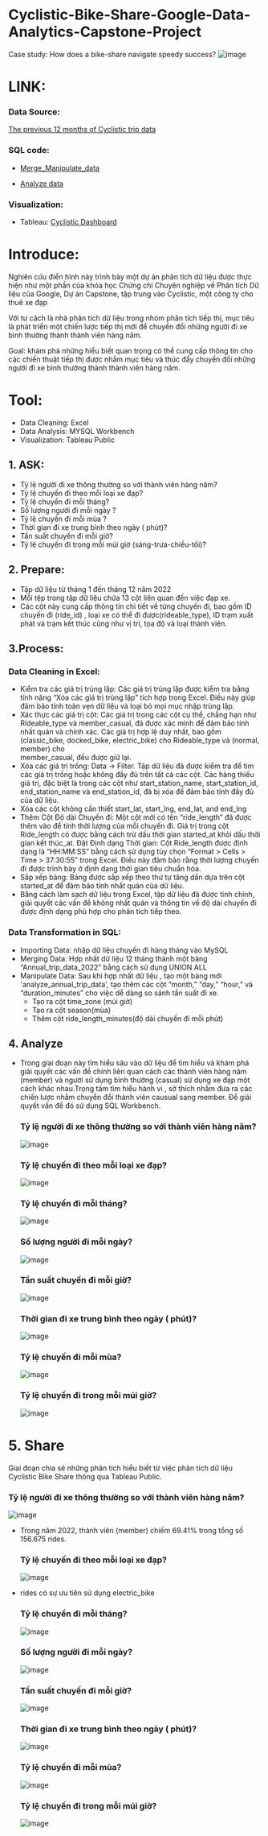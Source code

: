 # Cyclistic-Bike-Share-Google-Data-Analytics-Capstone-Project
Case study: How does a bike-share navigate speedy success?
![image](https://github.com/user-attachments/assets/01972782-4fdd-4815-998e-487fcc5a845b)


# LINK:
  ### Data Source: 
[The previous 12 months of Cyclistic trip data
](https://divvy-tripdata.s3.amazonaws.com/index.html) 

  ### SQL code:
  
  - [Merge_Manipulate_data](https://github.com/hiuuuuuuuu/Cyclistic-Bike-Share-Google-Data-Analytics-Capstone-Project/blob/main/merge_manipulate_data.sql) 

  - [Analyze data](https://github.com/hiuuuuuuuu/Cyclistic-Bike-Share-Google-Data-Analytics-Capstone-Project/blob/main/analyze.sql)

  ### Visualization:
  
  - Tableau: [Cyclistic Dashboard](https://public.tableau.com/views/cyclistic_Dashboard/Dashboard1?:language=en-US&:sid=&:redirect=auth&:display_count=n&:origin=viz_share_link)
    
# Introduce:
Nghiên cứu điển hình này trình bày một dự án phân tích dữ liệu được thực hiện như một phần của khóa học Chứng chỉ Chuyên nghiệp về Phân tích Dữ liệu của Google, Dự án Capstone, tập trung vào Cyclistic, một công ty cho thuê xe đạp

Với tư cách là nhà phân tích dữ liệu trong nhóm phân tích tiếp thị, mục tiêu là phát triển một chiến lược tiếp thị mới để chuyển đổi những người đi xe bình thường thành thành viên hàng năm.

Goal: khám phá những hiểu biết quan trọng có thể cung cấp thông tin cho các chiến thuật tiếp thị được nhắm mục tiêu và thúc đẩy chuyển đổi những người đi xe bình thường thành thành viên hàng năm.

# Tool:
- Data Cleaning: Excel
- Data Analysis: MYSQL Workbench
- Visualization: Tableau Public

## 1. ASK:
- Tỷ lệ người đi xe thông thường so với thành viên hàng năm?
- Tỷ lệ chuyến đi theo mỗi loại xe đạp?
- Tỷ lệ chuyến đi mỗi tháng?
- Số lượng người đi mỗi ngày ?
- Tỷ lệ chuyến đi mỗi mùa ?
- Thời gian đi xe trung bình theo ngày ( phút)?
- Tần suất chuyến đi mỗi giờ?
- Tỷ lệ chuyến đi trong mỗi múi giờ (sáng-trưa-chiều-tối)?

## 2. Prepare:
- Tập dữ liệu từ tháng 1 đến tháng 12 năm 2022
- Mỗi tệp trong tập dữ liệu chứa 13 cột liên quan đến việc đạp xe.
- Các cột này cung cấp thông tin chi tiết về từng chuyến đi, bao gồm ID chuyến đi (ride_id) , loại xe có thể đi được(rideable_type), ID trạm xuất phát và trạm kết thúc cũng như vị trí, tọa độ và loại thành viên.

## 3.Process:
  
  ### Data Cleaning in Excel:
  - Kiểm tra các giá trị trùng lặp: Các giá trị trùng lặp được kiểm tra bằng tính năng “Xóa các giá trị trùng lặp” tích hợp trong Excel. Điều này giúp      đảm bảo tính toàn vẹn dữ liệu và loại bỏ mọi mục nhập trùng lặp.
  - Xác thực các giá trị cột: Các giá trị trong các cột cụ thể, chẳng hạn như Rideable_type và member_casual, đã được xác minh để đảm bảo tính nhất         quán và chính xác. Các giá trị hợp lệ duy nhất, bao gồm (classic_bike, docked_bike, electric_bike) cho Rideable_type và (normal, member) cho    
    member_casual, đều được giữ lại.
  - Xóa các giá trị trống: Data -> Filter. Tập dữ liệu đã được kiểm tra để tìm các giá trị trống hoặc không đầy đủ trên tất cả các cột. Các hàng thiếu      giá trị, đặc biệt là trong các cột như start_station_name, start_station_id, end_station_name và end_station_id, đã bị xóa để đảm bảo tính đầy đủ   
    của dữ liệu.
  - Xóa các cột không cần thiết start_lat, start_lng, end_lat, and end_lng
  - Thêm Cột Độ dài Chuyến đi: Một cột mới có tên “ride_length” đã được thêm vào để tính thời lượng của mỗi chuyến đi. Giá trị trong cột Ride_length có     được bằng cách trừ dấu thời gian started_at khỏi dấu thời gian kết thúc_at. Đặt Định dạng Thời gian: Cột Ride_length được định dạng là “HH:MM:SS”       bằng cách sử dụng tùy chọn “Format > Cells > Time > 37:30:55”  trong Excel. Điều này đảm bảo rằng thời lượng chuyến đi được trình bày ở định dạng       thời gian tiêu chuẩn hóa.
 - Sắp xếp bảng: Bảng được sắp xếp theo thứ tự tăng dần dựa trên cột started_at để đảm bảo tính nhất quán của dữ liệu.
 - Bằng cách làm sạch dữ liệu trong Excel, tập dữ liệu đã được tinh chỉnh, giải quyết các vấn đề không nhất quán và thông tin về độ dài chuyến đi 
   được định dạng phù hợp cho phân tích tiếp theo.
   
 ### Data Transformation in SQL:
 - Importing Data: nhập dữ liệu chuyến đi hàng tháng vào MySQL
 - Merging Data: Hợp nhất dữ liệu 12 tháng thành một bảng “Annual_trip_data_2022” bằng cách sử dụng UNION ALL
 - Manipulate Data: Sau khi hợp nhất dữ liệu , tạo một bảng mới 'analyze_annual_trip_data', tạo thêm các cột  “month,” “day,” “hour,” và   
   “duration_minutes” cho việc dễ dàng so sánh tần suất đi xe.
   - Tạo ra cột time_zone (múi giờ)
   - Tạo ra cột season(mùa)
   - Thêm cột ride_length_minutes(độ dài chuyến đi mỗi phút)
   
## 4. Analyze
- Trong giai đoạn này tìm hiểu sâu vào dữ liệu để tìm hiểu và khám phá giải quyết các vấn đề chính liên quan cách các thành viên hàng năm (member) và người sử dụng bình thường (casual) sử dụng xe đạp một cách khác nhau.Trọng tâm tìm hiểu hành vi , sở thích nhằm đưa ra các chiến lược nhằm chuyển đổi thành viên causual sang member. Để giải quyết vấn đề đó sử dụng SQL Workbench.
  
  ### Tỷ lệ người đi xe thông thường so với thành viên hàng năm?
  
  ![image](https://github.com/user-attachments/assets/bbf34986-3f82-4c7a-a687-48034efff68c)

  ### Tỷ lệ chuyến đi theo mỗi loại xe đạp?
  
  ![image](https://github.com/user-attachments/assets/f78b5591-a47c-42fb-9bc4-47537e2d1db3)

  ### Tỷ lệ chuyến đi mỗi tháng?
  
  ![image](https://github.com/user-attachments/assets/7af0ae16-a59d-43f1-b056-65dc79f77ca0)

  ### Số lượng người đi mỗi ngày?
  
  ![image](https://github.com/user-attachments/assets/718a7f60-3e67-47a0-adf3-73c7afda3fd1)

  ### Tần suất chuyến đi mỗi giờ?
  
  ![image](https://github.com/user-attachments/assets/8d4d1ddb-da30-4f95-99bf-2f67ad5a5c97)

  ### Thời gian đi xe trung bình theo ngày ( phút)?
  
  ![image](https://github.com/user-attachments/assets/54ea100e-3576-4f9d-bafd-a0d385749efd)

    
  ### Tỷ lệ chuyến đi mỗi mùa?
  
  ![image](https://github.com/user-attachments/assets/bb02bbdf-57f9-4997-82b3-1d86790f86f9)

  
  ### Tỷ lệ chuyến đi trong mỗi múi giờ? 

  ![image](https://github.com/user-attachments/assets/5a42aa1d-4e1b-406f-b21f-b3d2aa687a50)

# 5. Share

Giai đoạn chia sẻ những phân tích hiểu biết từ việc phân tích dữ liệu Cyclistic Bike Share thông qua Tableau Public.

  ### Tỷ lệ người đi xe thông thường so với thành viên hàng năm?
  
  ![image](https://github.com/user-attachments/assets/88246a59-5f23-4b16-af20-ad16102e804d)
- Trong năm 2022, thành viên (member) chiếm 69.41% trong tổng số 156.675 rides.
  
  ### Tỷ lệ chuyến đi theo mỗi loại xe đạp?
  ![image](https://github.com/user-attachments/assets/bc4cac29-8e2a-4c42-9cd9-b51953c1c3ce)

- rides có sự ưu tiên sử dụng electric_bike
  
  ### Tỷ lệ chuyến đi mỗi tháng?
  ![image](https://github.com/user-attachments/assets/51409140-389a-48c3-b376-ac71cfe4e8d3)


  ### Số lượng người đi mỗi ngày?
  ![image](https://github.com/user-attachments/assets/07a6f040-45e1-4581-becd-49327fd693f5)

  ### Tần suất chuyến đi mỗi giờ?
  ![image](https://github.com/user-attachments/assets/d1cc74d3-a2d1-4a87-968c-e5b481986da2)

  ### Thời gian đi xe trung bình theo ngày ( phút)?
  ![image](https://github.com/user-attachments/assets/598c8f82-2c18-41af-87e1-56a613888224)

  ### Tỷ lệ chuyến đi mỗi mùa?
  ![image](https://github.com/user-attachments/assets/07ca0877-8572-4847-b341-9a46c8c34cb8)


  ### Tỷ lệ chuyến đi trong mỗi múi giờ? 
  ![image](https://github.com/user-attachments/assets/dbf1894f-7e92-4647-af5e-f4917db57470)
